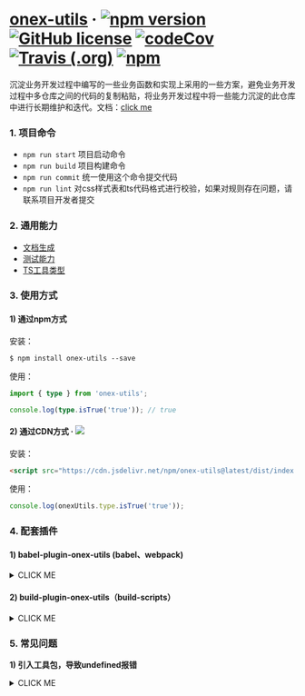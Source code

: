 # [onex-utils](https://unity-template.github.io/onex-utils/index.html) &middot; [![npm version](https://img.shields.io/npm/v/onex-utils.svg?style=flat)](https://www.npmjs.com/package/onex-utils) [![GitHub license](https://img.shields.io/badge/license-MIT-blue.svg)](https://github.com/unity-template/onex-utils/blob/master/LICENSE) [![codeCov](https://codecov.io/github/unity-template/onex-utils/coverage.svg?branch=master)](https://codecov.io/gh/unity-template/onex-utils) [![Travis (.org)](https://img.shields.io/travis/unity-template/onex-utils)](https://www.travis-ci.org/github/unity-template/onex-utils) [![npm](https://img.shields.io/npm/dt/onex-utils)](https://www.npmjs.com/package/onex-utils)

沉淀业务开发过程中编写的一些业务函数和实现上采用的一些方案，避免业务开发过程中多仓库之间的代码的复制粘贴，将业务开发过程中将一些能力沉淀的此仓库中进行长期维护和迭代。文档：[click me](https://unity-template.github.io/onex-utils/index.html)

### 1. 项目命令
* `npm run start` 项目启动命令
* `npm run build` 项目构建命令
* `npm run commit` 统一使用这个命令提交代码
* `npm run lint` 对css样式表和ts代码格式进行校验，如果对规则存在问题，请联系项目开发者提交

### 2. 通用能力

* [文档生成](https://tsdoc.org/)
* [测试能力](https://jestjs.io/)
* [TS工具类型](https://github.com/sindresorhus/type-fest)

### 3. 使用方式

#### 1) 通过npm方式
安装：
```shell
$ npm install onex-utils --save
```
使用：
```ts
import { type } from 'onex-utils';

console.log(type.isTrue('true')); // true
```

#### 2) 通过CDN方式 · [![](https://data.jsdelivr.com/v1/package/npm/onex-utils/badge)](https://www.jsdelivr.com/package/npm/onex-utils)

安装：

```html
<script src="https://cdn.jsdelivr.net/npm/onex-utils@latest/dist/index.umd.min.js"></script>
```

使用：
```ts
console.log(onexUtils.type.isTrue('true'));
```

### 4. 配套插件
#### 1) babel-plugin-onex-utils (babel、webpack)

<details>
<summary>CLICK ME</summary>


#### Install
```shell
$ npm i --save onex-utils
$ npm i --save-dev babel-plugin-onex-utils @babel/cli @babel/preset-env
```


#### Example
Transforms

```ts
import { capitalize, map } from 'onex-utils';

map([], capitalize);
```
roughly to

```ts
"use strict";

var _map2 = _interopRequireDefault(require("onex-utils/build/utils/map"));

var _capitalize2 = _interopRequireDefault(require("onex-utils/build/utils/capitalize"));

function _interopRequireDefault(obj) { return obj && obj.__esModule ? obj : { "default": obj }; }

(0, _map2["default"])([], _capitalize2["default"]);
```

#### Usage
.babelrc
```json
{
  "plugins": ["onex-utils"],
  "presets": [["@babel/env", { "targets": { "node": 6 } }]]
}
```
Babel API
```ts
require('babel-core').transform('code', {
  'plugins': ['onex-utils'],
  'presets': [['@babel/env', { 'targets': { 'node': 6 } }]]
})
```
webpack.config.js

```ts
'module': {
  'loaders': [{
    'loader': 'babel-loader',
    'test': /\.js$/,
    'exclude': /node_modules/,
    'query': {
      'plugins': ['onex-utils'],
      'presets': [['@babel/env', { 'targets': { 'node': 6 } }]]
    }
  }]
}
```
</details>


#### 2) build-plugin-onex-utils（build-scripts）
<details>
<summary>CLICK ME</summary>

#### Install
```shell
$ npm install @alib/build-scripts build-plugin-utils build-plugin-component --save-dev 
```

#### Usage（和rax结合使用）
build.json
```json
{
  "type": "rax",
  "targets": [
    "web"
  ],
  "plugins": [
    "build-plugin-component",
    "build-plugin-onex-utils"
  ]
}
```
package.json
```json
{
  "main": "build/index.js",
  "types": "./lib",
  "files": [
    "dist",
    "es",
    "lib"
  ],
  "scripts": {
    "build": "build-scripts build"
  }
}
```
cli
```shell
$ npm run build
```

</details>


### 5. 常见问题

**1) 引入工具包，导致undefined报错**

<details>
<summary>CLICK ME</summary>

**源码：**

```ts
import onexUtils from 'onex-utils';
console.log(onexUtils.url);
```

**报错：**

![](https://gw.alicdn.com/imgextra/i3/O1CN01lNHI3H22N3UvEahcN_!!6000000007107-2-tps-1448-382.png)

**修改方式：**

1. 如果是JS项目，通过namescpae的导入方式导入

```ts
import * as onexUtils from 'onex-utils';
```

1. 如果是ts文件，通过配置`tsconfig.json`解决构建问题

```json
{
  "compilerOptions": {
    "allowSyntheticDefaultImports": true, // 类型检查
    "esModuleInterop": true, // import CommonJS modules as es6 module
  }
}
```
`tsconfig`中`allowSyntheticDefaultImports`
</details>